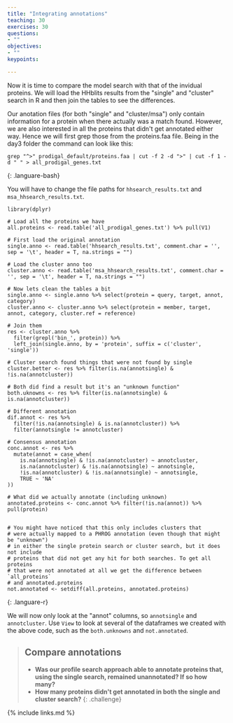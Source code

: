 ```yaml
---
title: "Integrating annotations"
teaching: 30
exercises: 30
questions:
- ""
objectives:
- ""
keypoints:

---
```


Now it is time to compare the model search with that of the invidual proteins. We will load the HHblits results from the "single" and "cluster" search in R and then join the tables to see the differences. 

Our anotation files (for both "single" and "cluster/msa") only contain information for a protein when there actually was a match found. However, we are also interested in all the proteins that didn't get annotated either way. Hence we will first grep those from the proteins.faa file. Being in the day3 folder the command can look like this:

~~~
grep "^>" prodigal_default/proteins.faa | cut -f 2 -d ">" | cut -f 1 -d " " > all_prodigal_genes.txt
~~~
{: .languare-bash}


You will have to change the file paths for `hhsearch_results.txt` and `msa_hhsearch_results.txt`.

~~~
library(dplyr)

# Load all the proteins we have
all.proteins <- read.table('all_prodigal_genes.txt') %>% pull(V1)

# First load the original annotation
single.anno <- read.table('hhsearch_results.txt', comment.char = '', sep = '\t', header = T, na.strings = "")

# Load the cluster anno too
cluster.anno <- read.table('msa_hhsearch_results.txt', comment.char = '', sep = '\t', header = T, na.strings = "")

# Now lets clean the tables a bit 
single.anno <- single.anno %>% select(protein = query, target, annot, category)
cluster.anno <- cluster.anno %>% select(protein = member, target, annot, category, cluster.ref = reference)

# Join them
res <- cluster.anno %>% 
  filter(grepl('bin_', protein)) %>% 
  left_join(single.anno, by = 'protein', suffix = c('cluster', 'single')) 

# Cluster search found things that were not found by single
cluster.better <- res %>% filter(is.na(annotsingle) & !is.na(annotcluster))

# Both did find a result but it's an "unknown function"
both.uknowns <- res %>% filter(is.na(annotsingle) & is.na(annotcluster))

# Different annotation
dif.annot <- res %>%
  filter(!is.na(annotsingle) & is.na(annotcluster)) %>%
  filter(annotsingle != annotcluster)

# Consensus annotation
conc.annot <- res %>% 
  mutate(annot = case_when(
    is.na(annotsingle) & !is.na(annotcluster) ~ annotcluster,
    is.na(annotcluster) & !is.na(annotsingle) ~ annotsingle,
    !is.na(annotcluster) & !is.na(annotsingle) ~ annotsingle,
    TRUE ~ 'NA'
))

# What did we actually annotate (including unknown)
annotated.proteins <- conc.annot %>% filter(!is.na(annot)) %>% pull(protein)


# You might have noticed that this only includes clusters that
# were actually mapped to a PHROG annotation (even though that might be "unknown")
# in either the single protein search or cluster search, but it does not include
# proteins that did not get any hit for both searches. To get all proteins
# that were not annotated at all we get the difference between `all_proteins`
# and annotated.proteins
not.annotated <- setdiff(all.proteins, annotated.proteins)
~~~
{: .languare-r}

We will now only look at the "annot" columns, so `annotsingle` and `annotcluster`. Use `View` to look at several of the dataframes we created with the above code, such as the `both.unknowns` and `not.annotated`.

> ## Compare annotations
> - __Was our profile search approach able to annotate proteins that, using the single search, remained unannotated? If so how many?__
> - __How many proteins didn't get annotated in both the single and cluster search?__
{: .challenge}


{% include links.md %}
